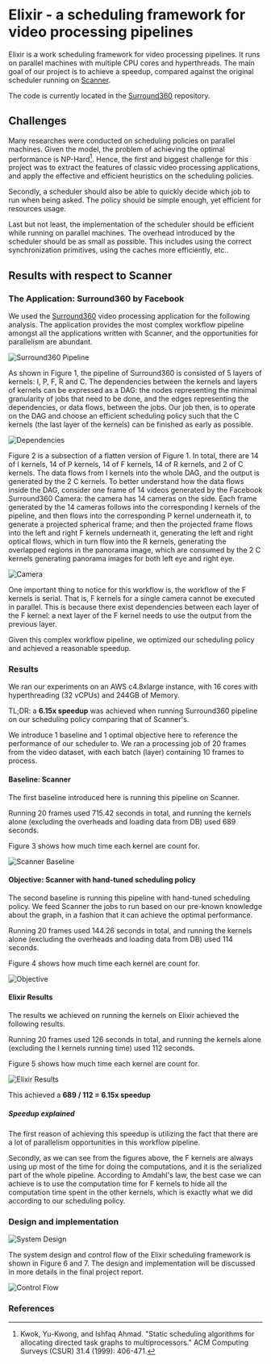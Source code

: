 # Elixir - a scheduling framework for video processing pipelines

Elixir is a work scheduling framework for video processing pipelines. It runs on parallel machines with multiple CPU cores and hyperthreads. The main goal of our project is to achieve a speedup, compared against the original scheduler running on [Scanner](https://github.com/scanner-research/scanner).

The code is currently located in the [Surround360](https://github.com/albusshin/Surround360) repository.

## Challenges

Many researches were conducted on scheduling policies on parallel machines. Given the model, the problem of achieving the optimal performance is NP-Hard[^1]. Hence, the first and biggest challenge for this project was to extract the features of classic video processing applications, and apply the effective and efficient heuristics on the scheduling policies.

Secondly, a scheduler should also be able to quickly decide which job to run when being asked. The policy should be simple enough, yet efficient for resources usage.

Last but not least, the implementation of the scheduler should be efficient while running on parallel machines. The overhead introduced by the scheduler should be as small as possible. This includes using the correct synchronization primitives, using the caches more efficiently, etc..

## Results with respect to Scanner

### The Application: Surround360 by Facebook
We used the [Surround360](https://github.com/albusshin/Surround360) video processing application for the following analysis. The application provides the most complex workflow pipeline amongst all the applications written with Scanner, and the opportunities for parallelism are abundant.

![Surround360 Pipeline](i/data-flow.png "Figure 1 - Surround360 Pipeline")

As shown in Figure 1, the pipeline of Surround360 is consisted of 5 layers of kernels: I, P, F, R and C. The dependencies between the kernels and layers of kernels can be expressed as a DAG: the nodes representing the minimal granularity of jobs that need to be done, and the edges representing the dependencies, or data flows, between the jobs. Our job then, is to operate on the DAG and choose an efficient scheduling policy such that the C kernels (the last layer of the kernels) can be finished as early as possible.

![Dependencies](i/dependency.png "Figure 2 - Dependencies")

Figure 2 is a subsection of a flatten version of Figure 1. In total, there are 14 of I kernels, 14 of P kernels, 14 of F kernels, 14 of R kernels, and 2 of C kernels. The data flows from I kernels into the whole DAG, and the output is generated by the 2 C kernels. To better understand how the data flows inside the DAG, consider one frame of 14 videos generated by the Facebook Surround360 Camera: the camera has 14 cameras on the side. Each frame generated by the 14 cameras follows into the corresponding I kernels of the pipeline, and then flows into the corresponding P kernel underneath it, to generate a projected spherical frame; and then the projected frame flows into the left and right F kernels underneath it, generating the left and right optical flows, which in turn flow into the R kernels, generating the overlapped regions in the panorama image, which are consumed by the 2 C kernels generating panorama images for both left eye and right eye.

![Camera](i/camera.png "The Camera")

One important thing to notice for this workflow is, the workflow of the F kernels is serial. That is, F kernels for a single camera cannot be executed in parallel. This is because there exist dependencies between each layer of the F kernel: a next layer of the F kernel needs to use the output from the previous layer.

Given this complex workflow pipeline, we optimized our scheduling policy and achieved a reasonable speedup.

### Results

We ran our experiments on an AWS c4.8xlarge instance, with 16 cores with hyperthreading (32 vCPUs) and 244GB of Memory.

TL;DR: a **6.15x speedup** was achieved when running Surround360 pipeline on our scheduling policy comparing that of Scanner's.

We introduce 1 baseline and 1 optimal objective here to reference the performance of our scheduler to. We ran a processing job of 20 frames from the video dataset, with each batch (layer) containing 10 frames to process.

#### Baseline: Scanner

The first baseline introduced here is running this pipeline on Scanner.

Running 20 frames used 715.42 seconds in total, and running the kernels alone (excluding the overheads and loading data from DB) used 689 seconds.

Figure 3 shows how much time each kernel are count for.

![Scanner Baseline](i/fused4.png "Figure 3 - Scanner baseline")


#### Objective: Scanner with hand-tuned scheduling policy

The second baseline is running this pipeline with hand-tuned scheduling policy. We feed Scanner the jobs to run based on our pre-known knowledge about the graph, in a fashion that it can achieve the optimal performance.

Running 20 frames used 144.26 seconds in total, and running the kernels alone (excluding the overheads and loading data from DB) used 114 seconds.

Figure 4 shows how much time each kernel are count for.

![Objective](i/fused3.png "Figure 4 - Objective")

#### Elixir Results

The results we achieved on running the kernels on Elixir achieved the following results.

Running 20 frames used 126 seconds in total, and running the kernels alone (excluding the I kernels running time) used 112 seconds.

Figure 5 shows how much time each kernel are count for.

![Elixir Results](i/elixir-20.png "Figure 5 - Elixir Results")

This achieved a **689 / 112 = 6.15x speedup**

##### Speedup explained

The first reason of achieving this speedup is utilizing the fact that there are a lot of parallelism opportunities in this workflow pipeline.

Secondly, as we can see from the figures above, the F kernels are always using up most of the time for doing the computations, and it is the serialized part of the whole pipeline. According to Amdahl's law, the best case we can achieve is to use the computation time for F kernels to hide all the computation time spent in the other kernels, which is exactly what we did according to our scheduling policy.

### Design and implementation

![System Design](i/system-design.png "System design of Elixir")

The system design and control flow of the Elixir scheduling framework is shown in Figure 6 and 7. The design and implementation will be discussed in more details in the final project report.

![Control Flow](i/control-flow.png "Control Flow of Elixir")

### References

[^1]: Kwok, Yu-Kwong, and Ishfaq Ahmad. "Static scheduling algorithms for allocating directed task graphs to multiprocessors." ACM Computing Surveys (CSUR) 31.4 (1999): 406-471.

